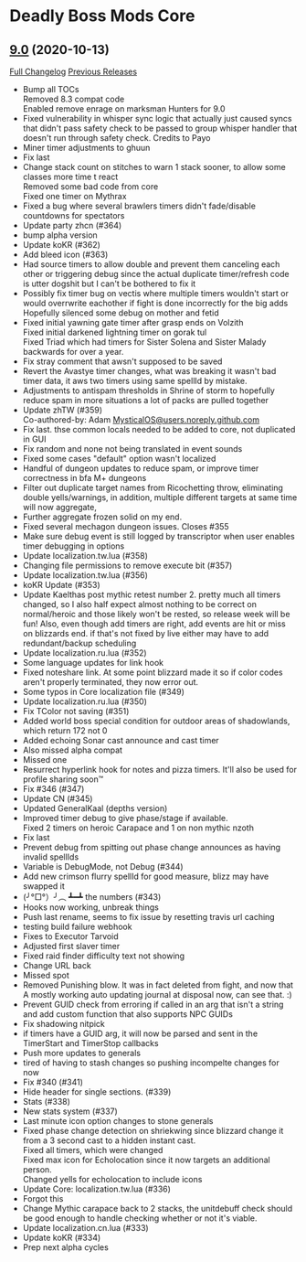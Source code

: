 # Deadly Boss Mods Core

## [9.0](https://github.com/DeadlyBossMods/DeadlyBossMods/tree/9.0) (2020-10-13)
[Full Changelog](https://github.com/DeadlyBossMods/DeadlyBossMods/compare/8.3.34...9.0) [Previous Releases](https://github.com/DeadlyBossMods/DeadlyBossMods/releases)

- Bump all TOCs  
    Removed 8.3 compat code  
    Enabled remove enrage on marksman Hunters for 9.0  
- Fixed vulnerability in whisper sync logic that actually just caused syncs that didn't pass safety check to be passed to group whisper handler that doesn't run through safety check. Credits to Payo  
- Miner timer adjustments to ghuun  
- Fix last  
- Change stack count on stitches to warn 1 stack sooner, to allow some classes more time t react  
    Removed some bad code from core  
    Fixed one timer on Mythrax  
- Fixed a bug where several brawlers timers didn't fade/disable countdowns for spectators  
- Update party zhcn (#364)  
- bump alpha version  
- Update koKR (#362)  
- Add bleed icon (#363)  
- Had source timers to allow double and prevent them canceling each other or triggering debug since the actual duplicate timer/refresh code is utter dogshit but I can't be bothered to fix it  
- Possibly fix timer bug on vectis where multiple timers wouldn't start or would overrwrite eachother if fight is done incorrectly for the big adds  
    Hopefully silenced some debug on mother and fetid  
- Fixed initial yawning gate timer after grasp ends on Volzith  
    Fixed initial darkened lightning timer on gorak tul  
    Fixed Triad which had timers for Sister Solena and Sister Malady backwards for over a year.  
- Fix stray comment that awsn't supposed to be saved  
- Revert the Avastye timer changes, what was breaking it wasn't bad timer data, it aws two timers using same spellId by mistake.  
- Adjustments to antispam thresholds in Shrine of storm to hopefully reduce spam in more situations a lot of packs are pulled together  
- Update zhTW (#359)  
    Co-authored-by: Adam <MysticalOS@users.noreply.github.com>  
- Fix last. thse common locals needed to be added to core, not duplicated in GUI  
- Fix random and none not being translated in event sounds  
- Fixed some cases "default" option wasn't localized  
- Handful of dungeon updates to reduce spam, or improve timer correctness in bfa M+ dungeons  
- Filter out duplicate target names from Ricochetting throw, eliminating double yells/warnings, in addition, multiple different targets at same time will now aggregate,  
- Further aggregate frozen solid on my end.  
- Fixed several mechagon dungeon issues. Closes #355  
- Make sure debug event is still logged by transcriptor when user enables timer debugging in options  
- Update localization.tw.lua (#358)  
- Changing file permissions to remove execute bit (#357)  
- Update localization.tw.lua (#356)  
- koKR Update (#353)  
- Update Kaelthas post mythic retest number 2. pretty much all timers changed, so I also half expect almost nothing to be correct on normal/heroic and those likely won't be rested, so release week will be fun! Also, even though add timers are right, add events are hit or miss on blizzards end. if that's not fixed by live either may have to add redundant/backup scheduling  
- Update localization.ru.lua (#352)  
- Some language updates for link hook  
- Fixed noteshare link. At some point blizzard made it so if color codes aren't properly terminated, they now error out.  
- Some typos in Core localization file (#349)  
- Update localization.ru.lua (#350)  
- Fix TColor not saving (#351)  
- Added world boss special condition for outdoor areas of shadowlands, which return 172 not 0  
- Added echoing Sonar cast announce and cast timer  
- Also missed alpha compat  
- Missed one  
- Resurrect hyperlink hook for notes and pizza timers. It'll also be used for profile sharing soon™  
- Fix #346 (#347)  
- Update CN (#345)  
- Updated GeneralKaal (depths version)  
- Improved timer debug to give phase/stage if available.  
    Fixed 2 timers on heroic Carapace and 1 on non mythic nzoth  
- Fix last  
- Prevent debug from spitting out phase change announces as having invalid spellIds  
- Variable is DebugMode, not Debug (#344)  
- Add new crimson flurry spellId for good measure, blizz may have swapped it  
- (╯°□°）╯︵ ┻━┻ the numbers (#343)  
- Hooks now working, unbreak things  
- Push last rename, seems to fix issue by resetting travis url caching  
- testing build failure webhook  
- Fixes to Executor Tarvoid  
- Adjusted first slaver timer  
- Fixed raid finder difficulty text not showing  
- Change URL back  
- Missed spot  
- Removed Punishing blow. It was in fact deleted from fight, and now that A mostly working auto updating journal at disposal now, can see that. :)  
- Prevent GUID check from erroring if called in an arg that isn't a string and add custom function that also supports NPC GUIDs  
- Fix shadowing nitpick  
- if timers have a GUID arg, it will now be parsed and sent in the TimerStart and TimerStop callbacks  
- Push more updates to generals  
- tired of having to stash changes so pushing incompelte changes for now  
- Fix #340 (#341)  
- Hide header for single sections. (#339)  
- Stats (#338)  
- New stats system (#337)  
- Last minute icon option changes to stone generals  
- Fixed phase change detection on shriekwing since blizzard change it from a 3 second cast to a hidden instant cast.  
    Fixed all timers, which were changed  
    Fixed max icon for Echolocation since it now targets an additional person.  
    Changed yells for echolocation to include icons  
- Update Core: localization.tw.lua (#336)  
- Forgot this  
- Change Mythic carapace back to 2 stacks, the unitdebuff check should be good enough to handle checking whether or not it's viable.  
- Update localization.cn.lua (#333)  
- Update koKR (#334)  
- Prep next alpha cycles  
